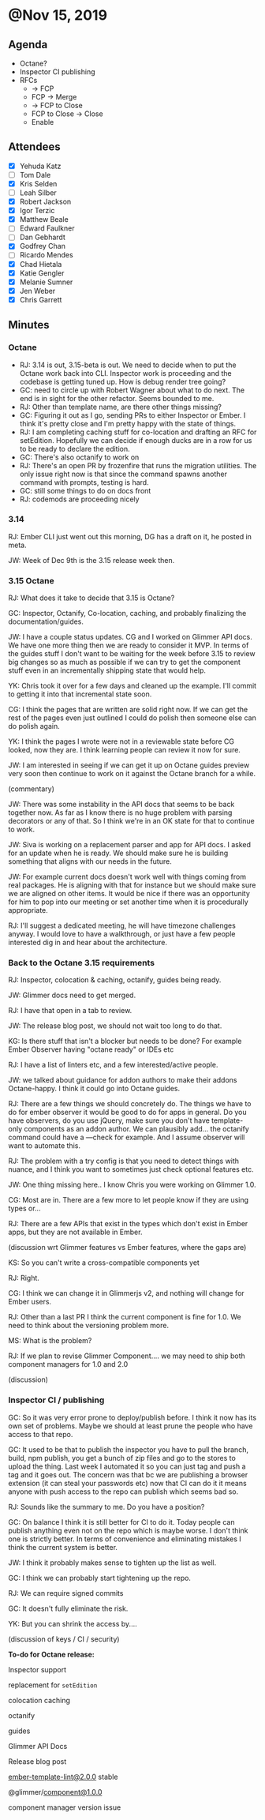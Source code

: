 # @Nov 15, 2019

## Agenda

- Octane?
- Inspector CI publishing
- RFCs
    - → FCP
    - FCP → Merge
    - → FCP to Close
    - FCP to Close → Close
    - Enable

## Attendees

- [x]  Yehuda Katz
- [ ]  Tom Dale
- [x]  Kris Selden
- [ ]  Leah Silber
- [x]  Robert Jackson
- [x]  Igor Terzic
- [x]  Matthew Beale
- [ ]  Edward Faulkner
- [ ]  Dan Gebhardt
- [x]  Godfrey Chan
- [ ]  Ricardo Mendes
- [x]  Chad Hietala
- [x]  Katie Gengler
- [x]  Melanie Sumner
- [x]  Jen Weber
- [x]  Chris Garrett

## Minutes

### Octane

- RJ: 3.14 is out, 3.15-beta is out. We need to decide when to put the Octane work back into CLI. Inspector work is proceeding and the codebase is getting tuned up. How is debug render tree going?
- GC: need to circle up with Robert Wagner about what to do next. The end is in sight for the other refactor. Seems bounded to me.
- RJ: Other than template name, are there other things missing?
- GC: Figuring it out as I go, sending PRs to either Inspector or Ember. I think it's pretty close and I'm pretty happy with the state of things.
- RJ: I am completing caching stuff for co-location and drafting an RFC for setEdition. Hopefully we can decide if enough ducks are in a row for us to be ready to declare the edition.
- GC: There's also octanify to work on
- RJ: There's an open PR by frozenfire that runs the migration utilities. The only issue right now is that since the command spawns another command with prompts, testing is hard.
- GC: still some things to do on docs front
- RJ: codemods are proceeding nicely

### 3.14

RJ: Ember CLI just went out this morning, DG has a draft on it, he posted in meta.

JW: Week of Dec 9th is the 3.15 release week then.

### 3.15 Octane

RJ: What does it take to decide that 3.15 is Octane?

GC: Inspector, Octanify, Co-location, caching, and probably finalizing the documentation/guides.

JW: I have a couple status updates. CG and I worked on Glimmer API docs. We have one more thing then we are ready to consider it MVP. In terms of the guides stuff I don't want to be waiting for the week before 3.15 to review big changes so as much as possible if we can try to get the component stuff even in an incrementally shipping state that would help.

YK: Chris took it over for a few days and cleaned up the example. I'll commit to getting it into that incremental state soon.

CG: I think the pages that are written are solid right now. If we can get the rest of the pages even just outlined I could do polish then someone else can do polish again.

YK: I think the pages I wrote were not in a reviewable state before CG looked, now they are. I think learning people can review it now for sure.

JW: I am interested in seeing if we can get it up on Octane guides preview very soon then continue to work on it against the Octane branch for a while.

(commentary)

JW: There was some instability in the API docs that seems to be back together now. As far as I know there is no huge problem with parsing decorators or any of that. So I think we're in an OK state for that to continue to work.

JW: Siva is working on a replacement parser and app for API docs. I asked for an update when he is ready. We should make sure he is building something that aligns with our needs in the future.

JW: For example current docs doesn't work well with things coming from real packages. He is aligning with that for instance but we should make sure we are aligned on other items. It would be nice if there was an opportunity for him to pop into our meeting or set another time when it is procedurally appropriate.

RJ: I'll suggest a dedicated meeting, he will have timezone challenges anyway. I would love to have a walkthrough, or just have a few people interested dig in and hear about the architecture.

### Back to the Octane 3.15 requirements

RJ: Inspector, colocation & caching, octanify, guides being ready.

JW: Glimmer docs need to get merged.

RJ: I have that open in a tab to review.

JW: The release blog post, we should not wait too long to do that.

KG: Is there stuff that isn't a blocker but needs to be done? For example Ember Observer having "octane ready" or IDEs etc

RJ: I have a list of linters etc, and a few interested/active people.

JW: we talked about guidance for addon authors to make their addons Octane-happy. I think it could go into Octane guides.

RJ: There are a few things we should concretely do. The things we have to do for ember observer it would be good to do for apps in general. Do you have observers, do you use jQuery, make sure you don't have template-only components as an addon author. We can plausibly add... the octanify command could have a —check for example. And I assume observer will want to automate this.

RJ: The problem with a try config is that you need to detect things with nuance, and I think you want to sometimes just check optional features etc.

JW: One thing missing here.. I know Chris you were working on Glimmer 1.0.

CG: Most are in. There are a few more to let people know if they are using types or...

RJ: There are a few APIs that exist in the types which don't exist in Ember apps, but they are not available in Ember.

(discussion wrt Glimmer features vs Ember features, where the gaps are)

KS: So you can't write a cross-compatible components yet

RJ: Right.

CG: I think we can change it in Glimmerjs v2, and nothing will change for Ember users.

RJ: Other than a last PR I think the current component is fine for 1.0. We need to think about the versioning problem more.

MS: What is the problem?

RJ: If we plan to revise Glimmer Component.... we may need to ship both component managers for 1.0 and 2.0

(discussion)

### Inspector CI / publishing

GC: So it was very error prone to deploy/publish before. I think it now has its own set of problems. Maybe we should at least prune the people who have access to that repo.

GC: It used to be that to publish the inspector you have to pull the branch, build, npm publish, you get a bunch of zip files and go to the stores to upload the thing. Last week I automated it so you can just tag and push a tag and it goes out. The concern was that bc we are publishing a browser extension (it can steal your passwords etc) now that CI can do it it means anyone with push access to the repo can publish which seems bad so.

RJ: Sounds like the summary to me. Do you have a position?

GC: On balance I think it is still better for CI to do it. Today people can publish anything even not on the repo which is maybe worse. I don't think one is strictly better. In terms of convenience and eliminating mistakes I think the current system is better.

JW: I think it probably makes sense to tighten up the list as well.

GC: I think we can probably start tightening up the repo.

RJ: We can require signed commits

GC: It doesn't fully eliminate the risk.

YK: But you can shrink the access by....

(discussion of keys / CI / security)

**To-do for Octane release:**

Inspector support

replacement for `setEdition`

colocation caching

octanify

guides

Glimmer API Docs 

Release blog post

ember-template-lint@2.0.0 stable

@glimmer/component@1.0.0

component manager version issue